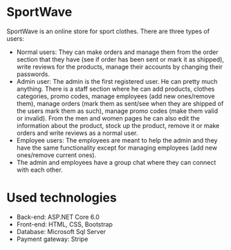 # SportWave
SportWave is an online store for sport clothes. There are three types of users:
- Normal users: They can make orders and manage them from the order section that they have (see if order has been sent or mark it as shipped), write reviews for the products, manage their accounts by changing their passwords.
- Admin user: The admin is the first registered user. He can pretty much anything. There is a staff section where he can add products, clothes categories, promo codes, manage employees (add new ones/remove them),
manage orders (mark them as sent/see when they are shipped of the users mark them as such), manage promo codes (make them valid or invalid). From the men and women pages he can also edit the information about the product,
stock up the product, remove it or make orders and write reviews as a normal user.
- Employee users: The employees are meant to help the admin and they have the same functionality except for managing employees (add new ones/remove current ones).
- The admin and employees have a group chat where they can connect with each other.
# Used technologies
- Back-end: ASP.NET Core 6.0
- Front-end: HTML, CSS, Bootstrap
- Database: Microsoft Sql Server
- Payment gateway: Stripe 

